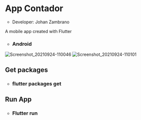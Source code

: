<h1>App Contador</h1>
<ul>
  <li type="circle">Developer: Johan Zambrano</li>
</ul>

A mobile app created with Flutter

<ul>
  <li type="circle"><h3>Android</h3></li>
</ul>

![Screenshot_20210924-110046](https://user-images.githubusercontent.com/25967495/134707294-590f54fb-1b84-480d-92b5-de1ced52b33a.jpg)
![Screenshot_20210924-110101](https://user-images.githubusercontent.com/25967495/134707288-2cf71e14-55cb-4e57-b3cf-ce5857125ff0.jpg)

<h2>Get packages</h2>
<ul>
  <li type="circle"><h3>flutter packages get</h3></li>
</ul>

<h2>Run App</h2>
<ul>
  <li type="circle"><h3>Flutter run</h3></li>
</ul>
